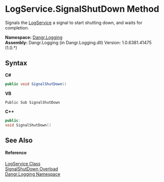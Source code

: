 # LogService.SignalShutDown Method 
 

Signals the <a href="T_Dangr_Logging_LogService">LogService</a> a signal to start shutting down, and waits for completion.

**Namespace:**&nbsp;<a href="N_Dangr_Logging">Dangr.Logging</a><br />**Assembly:**&nbsp;Dangr.Logging (in Dangr.Logging.dll) Version: 1.0.6381.41475 (1.0.*)

## Syntax

**C#**<br />
``` C#
public void SignalShutDown()
```

**VB**<br />
``` VB
Public Sub SignalShutDown
```

**C++**<br />
``` C++
public:
void SignalShutDown()
```


## See Also


#### Reference
<a href="T_Dangr_Logging_LogService">LogService Class</a><br /><a href="Overload_Dangr_Logging_LogService_SignalShutDown">SignalShutDown Overload</a><br /><a href="N_Dangr_Logging">Dangr.Logging Namespace</a><br />